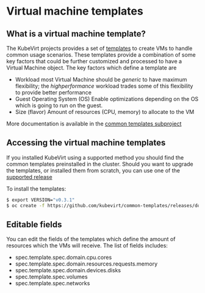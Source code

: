 # Virtual machine templates

## What is a virtual machine template?

The KubeVirt projects provides a set of [templates](https://docs.okd.io/latest/dev_guide/templates.html) to create VMs to handle common usage scenarios.
These templates provide a combination of some key factors that could be further customized and processed to have a Virtual Machine object.
The key factors which define a template are
- Workload
most Virtual Machine should be *generic* to have maximum flexibility; the *highperformance* workload trades some of this flexibility to
provide better performance
- Guest Operating System (OS)
Enable optimizations depending on the OS which is going to run on the guest.
- Size (flavor) 
Amount of resources (CPU, memory) to allocate to the VM

More documentation is available in the [common templates subproject](https://github.com/kubevirt/common-templates)

## Accessing the virtual machine templates

If you installed KubeVirt using a supported method you should find the common templates preinstalled in the cluster.
Should you want to upgrade the templates, or installed them from scratch, you can use one of the [supported release](https://github.com/kubevirt/common-templates/releases)

To install the templates:
```bash
$ export VERSION="v0.3.1"
$ oc create -f https://github.com/kubevirt/common-templates/releases/download/$VERSION/common-templates-$VERSION.yaml
```

## Editable fields

You can edit the fields of the templates which define the amount of resources which the VMs will receive.
The list of fields includes:

- spec.template.spec.domain.cpu.cores
- spec.template.spec.domain.resources.requests.memory
- spec.template.spec.domain.devices.disks
- spec.template.spec.volumes
- spec.template.spec.networks
